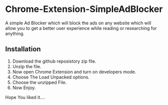 # Chrome-Extension-SimpleAdBlocker

A simple Ad Blocker which will block the ads on any website which will allow you to get a better user experience while reading or researching for anything.

## Installation
1. Download the github reposistory zip file.
2. Unzip the file.
3. Now open Chrome Extension and turn on developers mode.
4. Choose The Load Unpacked options.
5. Choose the unzipped File.
6. Now Enjoy.
 
Hope You liked it....
